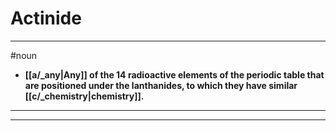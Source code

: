 # Actinide
---
#noun
- **[[a/_any|Any]] of the 14 radioactive elements of the periodic table that are positioned under the lanthanides, to which they have similar [[c/_chemistry|chemistry]].**
---
---
